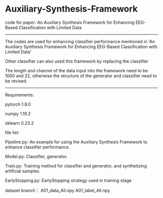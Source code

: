 # Auxiliary-Synthesis-Framework
code for paper: An Auxiliary Synthesis Framework for Enhancing EEG-Based Classification with Limited Data


*******************************************************************************************************************************************************************
The codes are used for enhancing classifier performance mentioned in 'An Auxiliary Synthesis Framework for Enhancing EEG-Based Classification with Limited Data'

Other classifier can also used this framework by replacing the classifier

The length and channel of the data input into the framework need to be 1000 and 22, otherwise the structure of the generator and classifier need to be revised.
*******************************************************************************************************************************************************************


Requirements:
  
  pytorch 1.8.0
  
  numpy 1.19.2
  
  sklearn 0.23.2
  
  
file list:

  Pipeline.py: An example for using the Auxiliary Synthesis Framework to enhance classifier performance.
  
  Model.py: Classifier, generator.
  
  Train.py: Training method for classifier and generator, and synthetizing artificial samples.
  
  EarlyStopping.py: EarlyStopping strategy used in training stage
  
 dataset branch：
   A01_data_All.npy
   A01_label_All.npy

